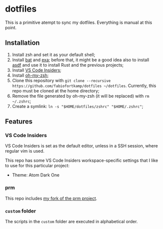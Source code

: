 # dotfiles

This is a primitive atempt to sync my dotfiles. Everything is manual
at this point.

## Installation

1. Install zsh and set it as your default shell;
2. Install [bat](https://github.com/sharkdp/bat) and [exa](https://github.com/ogham/exa); before that,  it might be a good idea also to install [asdf](https://asdf-vm.com/) and use it to install Rust and the previous projects;
3. Install [VS Code Insiders](https://code.visualstudio.com/insiders/);
4. Install [oh-my-zsh](https://github.com/ohmyzsh/ohmyzsh);
5. Clone this repository with 
`git clone --recursive https://github.com/fabiofortkamp/dotfiles ~/dotfiles`. 
Currently, this repo must be cloned at the home directory;
6. Remove the file generated by oh-my-zsh (it will be replaced) with `rm ~/.zshrc`;
7. Create a symlink: `ln -s "$HOME/dotfiles/zshrc" "$HOME/.zshrc"`;


## Features

### VS Code Insiders 

VS Code Insiders is set as the default editor, unless in a SSH session, where regular vim is used.

This repo has some VS Code Insiders workspace-specific settings that I like to use for
this particular project:

- Theme: Atom Dark One

### prm

This repo includes 
[my fork of the prm project](https://github.com/fabiofortkamp/prm).

### `custom` folder

The scripts in the `custom` folder are executed in alphabetical order.
